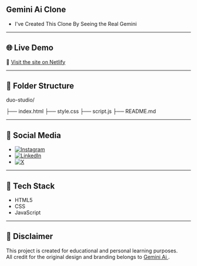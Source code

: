 ## Gemini Ai Clone 

- I've Created This Clone By Seeing the Real Gemini

---

## 🌐 Live Demo

🔗 [Visit the site on Netlify](https://gemini-ai-dt.netlify.app/)

---

## 📂 Folder Structure

duo-studio/


├── index.html
├── style.css
├── script.js
├── README.md




---

## 📱 Social Media

- [![Instagram](https://img.shields.io/badge/Instagram-%23E4405F.svg?logo=Instagram&logoColor=white)](https://instagram.com/durgesh_tripathi2580)  
- [![LinkedIn](https://img.shields.io/badge/LinkedIn-%230077B5.svg?logo=linkedin&logoColor=white)](https://linkedin.com/in/tripathi_durgesh) 
- [![X](https://img.shields.io/badge/X-black.svg?logo=X&logoColor=white)](https://x.com/DURGESHTRI2580)


---

## 🚀 Tech Stack

- HTML5  
- CSS  
- JavaScript  

---


## 📜 Disclaimer

This project is created for educational and personal learning purposes.  
All credit for the original design and branding belongs to [Gemini Ai ](https://gemini.google.com/app).

